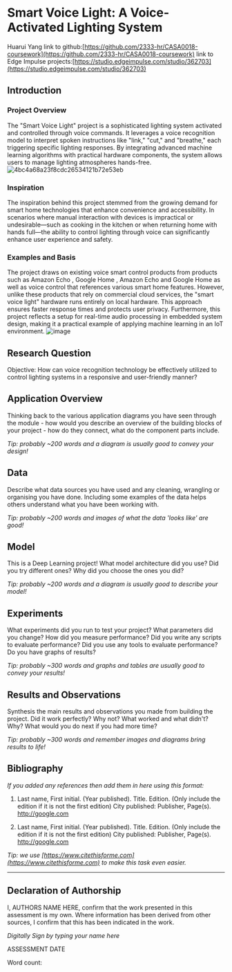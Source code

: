 # Smart Voice Light: A Voice-Activated Lighting System

Huarui Yang
link to github:[https://github.com/2333-hr/CASA0018-coursework](https://github.com/2333-hr/CASA0018-coursework)
link to Edge Impulse projects:[https://studio.edgeimpulse.com/studio/362703](https://studio.edgeimpulse.com/studio/362703)

## Introduction
### Project Overview

The "Smart Voice Light" project is a sophisticated lighting system activated and controlled through voice commands. It leverages a voice recognition model to interpret spoken instructions like "link," "cut," and "breathe," each triggering specific lighting responses. By integrating advanced machine learning algorithms with practical hardware components, the system allows users to manage lighting atmospheres hands-free.
![4bc4a68a23f8cdc26534121b72e53eb](https://github.com/2333-hr/CASA0018-coursework/assets/146243657/75cca286-e05e-4a28-9992-5c24aa5f8c82)

### Inspiration

The inspiration behind this project stemmed from the growing demand for smart home technologies that enhance convenience and accessibility. In scenarios where manual interaction with devices is impractical or undesirable—such as cooking in the kitchen or when returning home with hands full—the ability to control lighting through voice can significantly enhance user experience and safety.

### Examples and Basis

The project draws on existing voice smart control products from products such as Amazon Echo , Google Home , Amazon Echo and Google Home as well as voice control that references various smart home features. However, unlike these products that rely on commercial cloud services, the "smart voice light" hardware runs entirely on local hardware. This approach ensures faster response times and protects user privacy. Furthermore, this project reflects a setup for real-time audio processing in embedded system design, making it a practical example of applying machine learning in an IoT environment.
![image](https://github.com/2333-hr/CASA0018-coursework/assets/146243657/1bc92bd1-e1ec-4d5a-98d4-9880fc78c4ca)

## Research Question
Objective: How can voice recognition technology be effectively utilized to control lighting systems in a responsive and user-friendly manner?

## Application Overview
Thinking back to the various application diagrams you have seen through the module - how would you describe an overview of the building blocks of your project - how do they connect, what do the component parts include.

*Tip: probably ~200 words and a diagram is usually good to convey your design!*

## Data
Describe what data sources you have used and any cleaning, wrangling or organising you have done. Including some examples of the data helps others understand what you have been working with.

*Tip: probably ~200 words and images of what the data 'looks like' are good!*

## Model
This is a Deep Learning project! What model architecture did you use? Did you try different ones? Why did you choose the ones you did?

*Tip: probably ~200 words and a diagram is usually good to describe your model!*

## Experiments
What experiments did you run to test your project? What parameters did you change? How did you measure performance? Did you write any scripts to evaluate performance? Did you use any tools to evaluate performance? Do you have graphs of results? 

*Tip: probably ~300 words and graphs and tables are usually good to convey your results!*

## Results and Observations
Synthesis the main results and observations you made from building the project. Did it work perfectly? Why not? What worked and what didn't? Why? What would you do next if you had more time?  

*Tip: probably ~300 words and remember images and diagrams bring results to life!*

## Bibliography
*If you added any references then add them in here using this format:*

1. Last name, First initial. (Year published). Title. Edition. (Only include the edition if it is not the first edition) City published: Publisher, Page(s). http://google.com

2. Last name, First initial. (Year published). Title. Edition. (Only include the edition if it is not the first edition) City published: Publisher, Page(s). http://google.com

*Tip: we use [https://www.citethisforme.com](https://www.citethisforme.com) to make this task even easier.* 

----

## Declaration of Authorship

I, AUTHORS NAME HERE, confirm that the work presented in this assessment is my own. Where information has been derived from other sources, I confirm that this has been indicated in the work.


*Digitally Sign by typing your name here*

ASSESSMENT DATE

Word count: 

